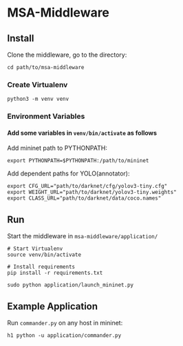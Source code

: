 # MSA-Middleware

## Install
Clone the middleware, go to the directory:
```
cd path/to/msa-middleware
```

### Create Virtualenv
```
python3 -m venv venv
```

### Environment Variables
#### Add some variables in `venv/bin/activate` as follows
Add mininet path to PYTHONPATH:
```
export PYTHONPATH=$PYTHONPATH:/path/to/mininet
```
Add dependent paths for YOLO(annotator):
```
export CFG_URL="path/to/darknet/cfg/yolov3-tiny.cfg"
export WEIGHT_URL="path/to/darknet/yolov3-tiny.weights"
export CLASS_URL="path/to/darknet/data/coco.names"
```

## Run
Start the middleware in `msa-middleware/application/`
```
# Start Virtualenv
source venv/bin/activate

# Install requirements
pip install -r requirements.txt 

sudo python application/launch_mininet.py
```

## Example Application
Run `commander.py` on any host in mininet:
```
h1 python -u application/commander.py
```
